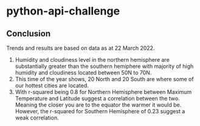 # python-api-challenge

## Conclusion
Trends and results are based on data as at 22 March 2022.
1) Humidity and cloudiness level in the northern hemisphere are substantially greater than the southern hemiphere with majority of high humidity and cloudiness located between 50N to 70N. 
2) This time of the year shows, 20 North and 20 South are where some of our hottest cities are located.
3) With r-squared being 0.8 for Northern Hemisphere between Maximum Temperature and Latitude suggest a correlation between the two. Meaning the closer you are to the equator the warmer it would be. However, the r-squared for Southern Hemisphere of 0.23 suggest a weak correlation.
